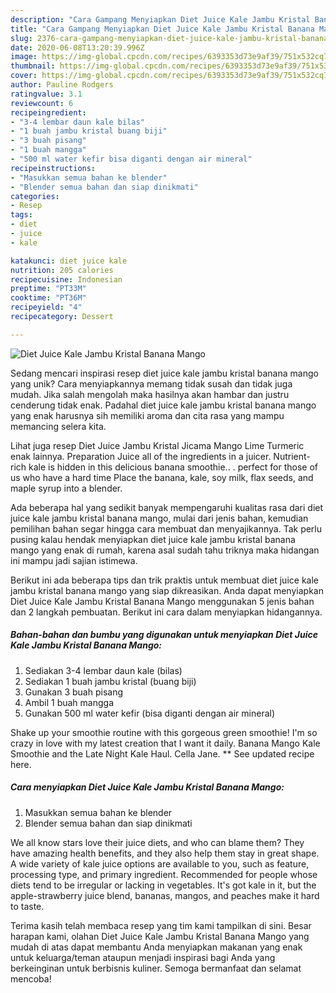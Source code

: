 ```yaml
---
description: "Cara Gampang Menyiapkan Diet Juice Kale Jambu Kristal Banana Mango Anti Gagal"
title: "Cara Gampang Menyiapkan Diet Juice Kale Jambu Kristal Banana Mango Anti Gagal"
slug: 2376-cara-gampang-menyiapkan-diet-juice-kale-jambu-kristal-banana-mango-anti-gagal
date: 2020-06-08T13:20:39.996Z
image: https://img-global.cpcdn.com/recipes/6393353d73e9af39/751x532cq70/diet-juice-kale-jambu-kristal-banana-mango-foto-resep-utama.jpg
thumbnail: https://img-global.cpcdn.com/recipes/6393353d73e9af39/751x532cq70/diet-juice-kale-jambu-kristal-banana-mango-foto-resep-utama.jpg
cover: https://img-global.cpcdn.com/recipes/6393353d73e9af39/751x532cq70/diet-juice-kale-jambu-kristal-banana-mango-foto-resep-utama.jpg
author: Pauline Rodgers
ratingvalue: 3.1
reviewcount: 6
recipeingredient:
- "3-4 lembar daun kale bilas"
- "1 buah jambu kristal buang biji"
- "3 buah pisang"
- "1 buah mangga"
- "500 ml water kefir bisa diganti dengan air mineral"
recipeinstructions:
- "Masukkan semua bahan ke blender"
- "Blender semua bahan dan siap dinikmati"
categories:
- Resep
tags:
- diet
- juice
- kale

katakunci: diet juice kale 
nutrition: 205 calories
recipecuisine: Indonesian
preptime: "PT33M"
cooktime: "PT36M"
recipeyield: "4"
recipecategory: Dessert

---
```



![Diet Juice Kale Jambu Kristal Banana Mango](https://img-global.cpcdn.com/recipes/6393353d73e9af39/751x532cq70/diet-juice-kale-jambu-kristal-banana-mango-foto-resep-utama.jpg)

Sedang mencari inspirasi resep diet juice kale jambu kristal banana mango yang unik? Cara menyiapkannya memang tidak susah dan tidak juga mudah. Jika salah mengolah maka hasilnya akan hambar dan justru cenderung tidak enak. Padahal diet juice kale jambu kristal banana mango yang enak harusnya sih memiliki aroma dan cita rasa yang mampu memancing selera kita.

Lihat juga resep Diet Juice Jambu Kristal Jicama Mango Lime Turmeric enak lainnya. Preparation Juice all of the ingredients in a juicer. Nutrient-rich kale is hidden in this delicious banana smoothie.. . perfect for those of us who have a hard time Place the banana, kale, soy milk, flax seeds, and maple syrup into a blender.

Ada beberapa hal yang sedikit banyak mempengaruhi kualitas rasa dari diet juice kale jambu kristal banana mango, mulai dari jenis bahan, kemudian pemilihan bahan segar hingga cara membuat dan menyajikannya. Tak perlu pusing kalau hendak menyiapkan diet juice kale jambu kristal banana mango yang enak di rumah, karena asal sudah tahu triknya maka hidangan ini mampu jadi sajian istimewa.


Berikut ini ada beberapa tips dan trik praktis untuk membuat diet juice kale jambu kristal banana mango yang siap dikreasikan. Anda dapat menyiapkan Diet Juice Kale Jambu Kristal Banana Mango menggunakan 5 jenis bahan dan 2 langkah pembuatan. Berikut ini cara dalam menyiapkan hidangannya.

<!--inarticleads1-->

##### Bahan-bahan dan bumbu yang digunakan untuk menyiapkan Diet Juice Kale Jambu Kristal Banana Mango:

1. Sediakan 3-4 lembar daun kale (bilas)
1. Sediakan 1 buah jambu kristal (buang biji)
1. Gunakan 3 buah pisang
1. Ambil 1 buah mangga
1. Gunakan 500 ml water kefir (bisa diganti dengan air mineral)


Shake up your smoothie routine with this gorgeous green smoothie! I&#39;m so crazy in love with my latest creation that I want it daily. Banana Mango Kale Smoothie and the Late Night Kale Haul. Cella Jane. ** See updated recipe here. 

<!--inarticleads2-->

##### Cara menyiapkan Diet Juice Kale Jambu Kristal Banana Mango:

1. Masukkan semua bahan ke blender
1. Blender semua bahan dan siap dinikmati


We all know stars love their juice diets, and who can blame them? They have amazing health benefits, and they also help them stay in great shape. A wide variety of kale juice options are available to you, such as feature, processing type, and primary ingredient. Recommended for people whose diets tend to be irregular or lacking in vegetables. It&#39;s got kale in it, but the apple-strawberry juice blend, bananas, mangos, and peaches make it hard to taste. 

Terima kasih telah membaca resep yang tim kami tampilkan di sini. Besar harapan kami, olahan Diet Juice Kale Jambu Kristal Banana Mango yang mudah di atas dapat membantu Anda menyiapkan makanan yang enak untuk keluarga/teman ataupun menjadi inspirasi bagi Anda yang berkeinginan untuk berbisnis kuliner. Semoga bermanfaat dan selamat mencoba!
